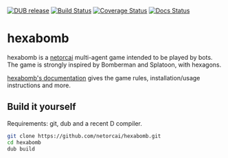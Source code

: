 [![DUB release](https://img.shields.io/dub/v/hexabomb.svg?maxAge=600)](https://code.dlang.org/packages/hexabomb)
[![Build Status](https://img.shields.io/travis/netorcai/hexabomb/master.svg?maxAge=600)](https://travis-ci.org/netorcai/hexabomb)
[![Coverage Status](https://img.shields.io/coveralls/netorcai/hexabomb/master.svg?maxAge=600)](https://coveralls.io/github/netorcai/hexabomb?branch=master)
[![Docs Status](https://img.shields.io/readthedocs/hexabomb.svg?maxAge=600)](https://hexabomb.readthedocs.io/)

hexabomb
========
hexabomb is a [netorcai](https://github.com/netorcai/netorcai)
multi-agent game intended to be played by bots.  
The game is strongly inspired by Bomberman and Splatoon, with hexagons.

[hexabomb's documentation](https://hexabomb.readthedocs.io/)
gives the game rules, installation/usage instructions and more.

Build it yourself
-----------------
Requirements: git, dub and a recent D compiler.

```bash
git clone https://github.com/netorcai/hexabomb.git
cd hexabomb
dub build
```
